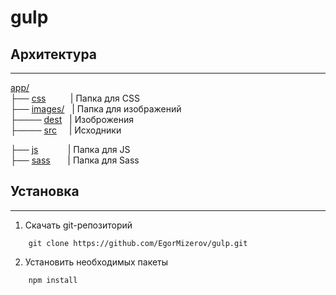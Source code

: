 # gulp

## Архитектура
<hr>
<a href="https://github.com/EgorMizerov/gulp/app/">app/</a><br>
├── <a href="https://github.com/EgorMizerov/gulp/app/css">css</a> &nbsp&nbsp&nbsp&nbsp&nbsp&nbsp&nbsp&nbsp&nbsp| Папка для CSS<br>
├── <a href="https://github.com/EgorMizerov/gulp/app/images">images/</a>&nbsp&nbsp | Папка для изображений<br>
├──── <a href="https://github.com/EgorMizerov/gulp/app/images/dest">dest</a>&nbsp&nbsp | Изоброжения<br>
├──── <a href="https://github.com/EgorMizerov/gulp/app/images/src">src</a>&nbsp&nbsp&nbsp&nbsp | Исходники<br>

├── <a href="https://github.com/EgorMizerov/gulp/app/js">js</a> &nbsp;&nbsp;&nbsp;&nbsp;&nbsp;&nbsp;&nbsp;&nbsp;&nbsp;&nbsp;&nbsp;| Папка для JS<br>
├── <a href="https://github.com/EgorMizerov/gulp/app/sass">sass</a>&nbsp;&nbsp;&nbsp;&nbsp;&nbsp;&nbsp; | Папка для Sass<br>

## Установка
<hr>

1. Скачать git-репозиторий
```
    git clone https://github.com/EgorMizerov/gulp.git
```
2. Установить необходимых пакеты
```
    npm install
```